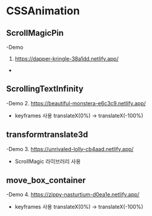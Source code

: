# CSSAnimation

## ScrollMagicPin
-Demo
  1. https://dapper-kringle-38a1dd.netlify.app/
  -
  
## ScrollingTextInfinity
-Demo
  2. https://beautiful-monstera-e6c3c9.netlify.app/
   - keyframes 사용 translateX(0%) -> translateX(-100%)
  
## transformtranslate3d
-Demo
  3. https://unrivaled-lolly-cb4aad.netlify.app/
  - ScrollMagic 라이브러리 사용
  
## move_box_container
 -Demo
   4. https://zippy-nasturtium-d0ea1e.netlify.app/
   - keyframes 사용 translateX(0%) -> translateX(-100%)
